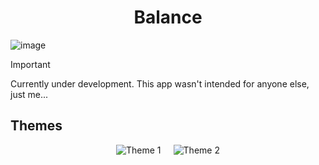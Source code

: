 <h1 align="center">Balance</h1>

![image](https://github.com/user-attachments/assets/a1cee972-2e3b-4cd2-88ce-6ca52a3731b6)

> [!IMPORTANT]  
> Currently under development. This app wasn't intended for anyone else, just me...

## Themes
<div style="display: flex; justify-content: center; gap: 20px;">
  <img src="https://github.com/user-attachments/assets/94978b2e-bf6f-4f17-a8f1-c74613a30aa5" alt="Theme 1" style="max-width: 150px; height: auto;">
  <img src="https://github.com/user-attachments/assets/2595399a-5229-41d4-bcfb-f034e1052037" alt="Theme 2" style="max-width: 150px; height: auto;">
</div>
